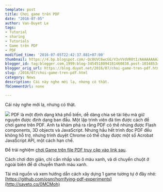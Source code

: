 ```yaml
---
template: post
title: Chơi game trên PDF
date: "2016-07-05"
author: Van-Duyet Le
tags:
- Tutorial
- sharing
- Tutorials
- Game trên PDF
- PDF
modified_time: '2016-07-05T22:42:37.881+07:00'
thumbnail: https://4.bp.blogspot.com/-Qc0UVC6wcGE/V3vVVdVR0tI/AAAAAAAAZLg/xGTOIwQY4RM11dliMo5bGa4kvMiOxw4twCK4B/s1600/game-pdf-duyetdev.png
blogger_id: tag:blogger.com,1999:blog-3454518094181460838.post-1034853409040435017
blogger_orig_url: https://blog.duyet.net/2016/07/choi-game-tren-pdf.html
slug: /2016/07/choi-game-tren-pdf.html
category: News
description: Cái này nghe mới lạ, nhưng có thật.
fbCommentUrl: none

---
```


Cái này nghe mới lạ, nhưng có thật.

[![](https://4.bp.blogspot.com/-Qc0UVC6wcGE/V3vVVdVR0tI/AAAAAAAAZLg/xGTOIwQY4RM11dliMo5bGa4kvMiOxw4twCK4B/s400/game-pdf-duyetdev.png)](https://blog.duyet.net/2016/07/choi-game-tren-pdf.html)
PDF là một định dạng khá phổ biến, dễ dàng chia sẻ tài liệu mà giữ nguyên được định dạng ban đầu. Một lập trình viên đã tìm được cách để chơi game trên PDF. Anh ta khám phá ra rằng PDF có thể nhúng được Flash components, 3D objects và JavaScript. Nhưng hầu hết trình đọc PDF đều không hỗ trợ, nhưng trình duyệt Chrome có thể chạy được một số Acrobat JavaScript API, một cách hạn chế.

Để trải nghiệm [chơi Game trên file PDF truy cập vào link sau](http://saveto.co/u569qM).

Cách chơi đơn giản, chỉ cần nhấp vào ô màu xanh, và di chuyển chuột ở ngoài biên để di chuyển thanh màu xanh.

Tải mã nguồn và xem hướng dẫn cách xây dựng 1 game tương tự ở đây nhé: [https://github.com/osnr/horrifying-pdf-experiments](http://saveto.co/0MCMoh)
